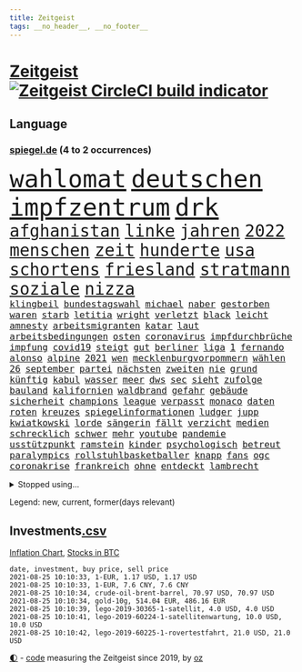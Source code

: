 ```yaml
---
title: Zeitgeist
tags: __no_header__, __no_footer__
---
```


# [Zeitgeist](https://oliz.io/zeitgeist/) [![Zeitgeist CircleCI build indicator](https://circleci.com/gh/ooz/zeitgeist.svg?style=shield)](https://circleci.com/gh/ooz/zeitgeist)

## Language

<h3><a href="https://www.spiegel.de" target="_blank">spiegel.de</a> (4 to 2 occurrences)</h3>
<p style="font-family:monospace">
<span style="font-size:32pt"><a href="news_links.html#wahlomat" class="new">wahlomat</a></span>
<span style="font-size:32pt"><a href="news_links.html#deutschen" class="current">deutschen</a></span>
<span style="font-size:32pt"><a href="news_links.html#impfzentrum" class="current">impfzentrum</a></span>
<span style="font-size:32pt"><a href="news_links.html#drk" class="new">drk</a></span>
<br>
<span style="font-size:22pt"><a href="news_links.html#afghanistan" class="current">afghanistan</a></span>
<span style="font-size:22pt"><a href="news_links.html#linke" class="current">linke</a></span>
<span style="font-size:22pt"><a href="news_links.html#jahren" class="current">jahren</a></span>
<span style="font-size:22pt"><a href="news_links.html#2022" class="current">2022</a></span>
<span style="font-size:22pt"><a href="news_links.html#menschen" class="current">menschen</a></span>
<span style="font-size:22pt"><a href="news_links.html#zeit" class="current">zeit</a></span>
<span style="font-size:22pt"><a href="news_links.html#hunderte" class="current">hunderte</a></span>
<span style="font-size:22pt"><a href="news_links.html#usa" class="current">usa</a></span>
<span style="font-size:22pt"><a href="news_links.html#schortens" class="new">schortens</a></span>
<span style="font-size:22pt"><a href="news_links.html#friesland" class="current">friesland</a></span>
<span style="font-size:22pt"><a href="news_links.html#stratmann" class="new">stratmann</a></span>
<span style="font-size:22pt"><a href="news_links.html#soziale" class="current">soziale</a></span>
<span style="font-size:22pt"><a href="news_links.html#nizza" class="new">nizza</a></span>
<br>
<span style="font-size:12pt"><a href="news_links.html#klingbeil" class="current">klingbeil</a></span>
<span style="font-size:12pt"><a href="news_links.html#bundestagswahl" class="current">bundestagswahl</a></span>
<span style="font-size:12pt"><a href="news_links.html#michael" class="current">michael</a></span>
<span style="font-size:12pt"><a href="news_links.html#naber" class="new">naber</a></span>
<span style="font-size:12pt"><a href="news_links.html#gestorben" class="current">gestorben</a></span>
<span style="font-size:12pt"><a href="news_links.html#waren" class="current">waren</a></span>
<span style="font-size:12pt"><a href="news_links.html#starb" class="current">starb</a></span>
<span style="font-size:12pt"><a href="news_links.html#letitia" class="new">letitia</a></span>
<span style="font-size:12pt"><a href="news_links.html#wright" class="new">wright</a></span>
<span style="font-size:12pt"><a href="news_links.html#verletzt" class="current">verletzt</a></span>
<span style="font-size:12pt"><a href="news_links.html#black" class="current">black</a></span>
<span style="font-size:12pt"><a href="news_links.html#leicht" class="current">leicht</a></span>
<span style="font-size:12pt"><a href="news_links.html#amnesty" class="current">amnesty</a></span>
<span style="font-size:12pt"><a href="news_links.html#arbeitsmigranten" class="new">arbeitsmigranten</a></span>
<span style="font-size:12pt"><a href="news_links.html#katar" class="current">katar</a></span>
<span style="font-size:12pt"><a href="news_links.html#laut" class="current">laut</a></span>
<span style="font-size:12pt"><a href="news_links.html#arbeitsbedingungen" class="current">arbeitsbedingungen</a></span>
<span style="font-size:12pt"><a href="news_links.html#osten" class="current">osten</a></span>
<span style="font-size:12pt"><a href="news_links.html#coronavirus" class="current">coronavirus</a></span>
<span style="font-size:12pt"><a href="news_links.html#impfdurchbrüche" class="current">impfdurchbrüche</a></span>
<span style="font-size:12pt"><a href="news_links.html#impfung" class="current">impfung</a></span>
<span style="font-size:12pt"><a href="news_links.html#covid19" class="current">covid19</a></span>
<span style="font-size:12pt"><a href="news_links.html#steigt" class="current">steigt</a></span>
<span style="font-size:12pt"><a href="news_links.html#gut" class="current">gut</a></span>
<span style="font-size:12pt"><a href="news_links.html#berliner" class="current">berliner</a></span>
<span style="font-size:12pt"><a href="news_links.html#liga" class="current">liga</a></span>
<span style="font-size:12pt"><a href="news_links.html#1" class="current">1</a></span>
<span style="font-size:12pt"><a href="news_links.html#fernando" class="new">fernando</a></span>
<span style="font-size:12pt"><a href="news_links.html#alonso" class="new">alonso</a></span>
<span style="font-size:12pt"><a href="news_links.html#alpine" class="new">alpine</a></span>
<span style="font-size:12pt"><a href="news_links.html#2021" class="current">2021</a></span>
<span style="font-size:12pt"><a href="news_links.html#wen" class="current">wen</a></span>
<span style="font-size:12pt"><a href="news_links.html#mecklenburgvorpommern" class="current">mecklenburgvorpommern</a></span>
<span style="font-size:12pt"><a href="news_links.html#wählen" class="current">wählen</a></span>
<span style="font-size:12pt"><a href="news_links.html#26" class="current">26</a></span>
<span style="font-size:12pt"><a href="news_links.html#september" class="current">september</a></span>
<span style="font-size:12pt"><a href="news_links.html#partei" class="current">partei</a></span>
<span style="font-size:12pt"><a href="news_links.html#nächsten" class="current">nächsten</a></span>
<span style="font-size:12pt"><a href="news_links.html#zweiten" class="current">zweiten</a></span>
<span style="font-size:12pt"><a href="news_links.html#nie" class="current">nie</a></span>
<span style="font-size:12pt"><a href="news_links.html#grund" class="current">grund</a></span>
<span style="font-size:12pt"><a href="news_links.html#künftig" class="current">künftig</a></span>
<span style="font-size:12pt"><a href="news_links.html#kabul" class="current">kabul</a></span>
<span style="font-size:12pt"><a href="news_links.html#wasser" class="current">wasser</a></span>
<span style="font-size:12pt"><a href="news_links.html#meer" class="current">meer</a></span>
<span style="font-size:12pt"><a href="news_links.html#dws" class="new">dws</a></span>
<span style="font-size:12pt"><a href="news_links.html#sec" class="new">sec</a></span>
<span style="font-size:12pt"><a href="news_links.html#sieht" class="current">sieht</a></span>
<span style="font-size:12pt"><a href="news_links.html#zufolge" class="current">zufolge</a></span>
<span style="font-size:12pt"><a href="news_links.html#bauland" class="new">bauland</a></span>
<span style="font-size:12pt"><a href="news_links.html#kalifornien" class="current">kalifornien</a></span>
<span style="font-size:12pt"><a href="news_links.html#waldbrand" class="current">waldbrand</a></span>
<span style="font-size:12pt"><a href="news_links.html#gefahr" class="current">gefahr</a></span>
<span style="font-size:12pt"><a href="news_links.html#gebäude" class="current">gebäude</a></span>
<span style="font-size:12pt"><a href="news_links.html#sicherheit" class="current">sicherheit</a></span>
<span style="font-size:12pt"><a href="news_links.html#champions" class="current">champions</a></span>
<span style="font-size:12pt"><a href="news_links.html#league" class="current">league</a></span>
<span style="font-size:12pt"><a href="news_links.html#verpasst" class="current">verpasst</a></span>
<span style="font-size:12pt"><a href="news_links.html#monaco" class="current">monaco</a></span>
<span style="font-size:12pt"><a href="news_links.html#daten" class="current">daten</a></span>
<span style="font-size:12pt"><a href="news_links.html#roten" class="current">roten</a></span>
<span style="font-size:12pt"><a href="news_links.html#kreuzes" class="new">kreuzes</a></span>
<span style="font-size:12pt"><a href="news_links.html#spiegelinformationen" class="current">spiegelinformationen</a></span>
<span style="font-size:12pt"><a href="news_links.html#ludger" class="new">ludger</a></span>
<span style="font-size:12pt"><a href="news_links.html#jupp" class="new">jupp</a></span>
<span style="font-size:12pt"><a href="news_links.html#kwiatkowski" class="new">kwiatkowski</a></span>
<span style="font-size:12pt"><a href="news_links.html#lorde" class="new">lorde</a></span>
<span style="font-size:12pt"><a href="news_links.html#sängerin" class="current">sängerin</a></span>
<span style="font-size:12pt"><a href="news_links.html#fällt" class="current">fällt</a></span>
<span style="font-size:12pt"><a href="news_links.html#verzicht" class="current">verzicht</a></span>
<span style="font-size:12pt"><a href="news_links.html#medien" class="current">medien</a></span>
<span style="font-size:12pt"><a href="news_links.html#schrecklich" class="current">schrecklich</a></span>
<span style="font-size:12pt"><a href="news_links.html#schwer" class="current">schwer</a></span>
<span style="font-size:12pt"><a href="news_links.html#mehr" class="current">mehr</a></span>
<span style="font-size:12pt"><a href="news_links.html#youtube" class="current">youtube</a></span>
<span style="font-size:12pt"><a href="news_links.html#pandemie" class="current">pandemie</a></span>
<span style="font-size:12pt"><a href="news_links.html#usstützpunkt" class="current">usstützpunkt</a></span>
<span style="font-size:12pt"><a href="news_links.html#ramstein" class="new">ramstein</a></span>
<span style="font-size:12pt"><a href="news_links.html#kinder" class="current">kinder</a></span>
<span style="font-size:12pt"><a href="news_links.html#psychologisch" class="new">psychologisch</a></span>
<span style="font-size:12pt"><a href="news_links.html#betreut" class="new">betreut</a></span>
<span style="font-size:12pt"><a href="news_links.html#paralympics" class="current">paralympics</a></span>
<span style="font-size:12pt"><a href="news_links.html#rollstuhlbasketballer" class="new">rollstuhlbasketballer</a></span>
<span style="font-size:12pt"><a href="news_links.html#knapp" class="current">knapp</a></span>
<span style="font-size:12pt"><a href="news_links.html#fans" class="current">fans</a></span>
<span style="font-size:12pt"><a href="news_links.html#ogc" class="new">ogc</a></span>
<span style="font-size:12pt"><a href="news_links.html#coronakrise" class="current">coronakrise</a></span>
<span style="font-size:12pt"><a href="news_links.html#frankreich" class="current">frankreich</a></span>
<span style="font-size:12pt"><a href="news_links.html#ohne" class="current">ohne</a></span>
<span style="font-size:12pt"><a href="news_links.html#entdeckt" class="current">entdeckt</a></span>
<span style="font-size:12pt"><a href="news_links.html#lambrecht" class="current">lambrecht</a></span>
</p>
<details>
<summary>Stopped using...</summary>
<p class="former" style="font-size:12pt">
atlanta(308) spielten(308) bewerber(307) empfehlungen(307) filialen(307) haare(307) philippinen(307) putsch(307) rad(307) rest(307) ruhe(307) unternehmer(307) widerspricht(307) unruhen(306) verhängte(306) wald(306) zuge(306) 39(305) coronatote(305) day(305) digitalisierung(305) entlässt(305) eröffnet(305) gekürt(305) kurzarbeitergeld(305) leeren(305) posten(305) schickte(305) street(305) verbindungen(305) atmosphäre(304) autor(304) beeinflussen(304) besorgt(304) dutzenden(304) eingegangen(304) ernsthaften(304) uiguren(304) vielfalt(304) xi(304) bemühungen(303) diskriminiert(303) führende(303) gekostet(303) gesagt(303) influencerin(303) köchin(303) lesen(303) lewandowski(303) lugert(303) recep(303) stimmte(303) tayyip(303) verena(303) verärgert(303) you(303) zweifeln(303) zweifelt(303) bewegung(302) christopher(302) geschrieben(302) h(302) hinweisen(302) jung(302) kriminellen(302) nachhaltig(302) premiere(302) sächsischen(302) umdenken(302) unserer(302) west(302) zeiten(302) überzeugen(302) 110(301) abgelöst(301) amsterdam(301) ausgenutzt(301) bittere(301) dahin(301) einstigen(301) emotionalen(301) eric(301) geplatzt(301) halle(301) kräftig(301) medizin(301) post(301) schiedsrichter(301) software(301) todesfälle(301) unosicherheitsrat(301) alkohol(300) ausfallen(300) beschluss(300) besetzt(300) coronaquarantäne(300) dauer(300) finanzaufsicht(300) lebenslange(300) manchmal(300) rapper(300) schadet(300) spielraum(300) teilnehmen(300) witz(300) zahlreicher(300) ärgert(300) arbeitgeber(299) bahnhof(299) belgien(299) demonstration(299) deswegen(299) einführen(299) eskalieren(299) fauci(299) kandidatin(299) lautet(299) literatur(299) mysteriöse(299) philip(299) rechtliche(299) solingen(299) spektakel(299) studierenden(299) trainieren(299) verwirrung(299) williams(299) zählt(299) asiatischen(298) begrenzen(298) dezember(298) galten(298) hebt(298) hotspots(298) parteitag(298) plädiert(298) regierungen(298) respekt(298) silicon(298) ultimatum(298) unabhängigkeit(298) verpassen(298) woher(298) überschattet(298) ablauf(297) abtreten(297) betreiber(297) coronahilfen(297) glimpflich(297) höchststand(297) neustart(297) persönlichen(297) schildert(297) schritte(297) verteidigung(297) ausfall(296) beispielen(296) benennen(296) bundesstaat(296) debattiert(296) dementiert(296) emmanuel(296) endete(296) first(296) fließt(296) infizierten(296) macron(296) priester(296) umstritten(296) ungarns(296) untersuchen(296) usamerikaner(296) arizona(295) behinderung(295) freigestellt(295) gesunden(295) hungerstreik(295) medienbericht(295) plätze(295) sexismus(295) steuer(295) vergleicht(295) wettlauf(295) wälder(295) einziehen(294) europäischer(294) gemeinsamen(294) hubertus(294) monatelangen(294) tauchen(294) umsetzen(294) unten(294) wirtschaftsministerium(294) 130(293) dubai(293) erfurter(293) gefängnisstrafe(293) gigantische(293) hauses(293) herrschen(293) härter(293) ministerpräsidentin(293) psychologe(293) rutschen(293) schauen(293) schöne(293) verbände(293) ägypten(293) abschaffen(292) coach(292) entwickeln(292) f(292) moderator(292) zulassen(292) österreicher(292) atem(291) fernen(291) kanzleramtschef(291) mörder(291) nahezu(291) unfreiwillig(291) verfehlt(291) versorgen(291) clemens(290) dfbelf(290) fake(290) gemein(290) großbritanniens(290) inszeniert(290) jimmy(290) manipulierte(290) mitnehmen(290) nase(290) salzburg(290) tür(290) verpflichtung(290) versuche(290) aktiv(289) ergibt(289) erschienen(289) format(289) gesetze(289) lücke(289) organisatoren(289) restaurant(289) torhüter(289) bürgermeisterin(288) gestritten(288) pipeline(288) rechtsaußen(288) verwüstungen(288) zahlte(288) zurücktreten(288) erkrankung(287) finanzieren(287) forum(287) kommende(287) verläufen(287) 61(286) 94(286) demokratischen(286) drohe(286) erfolgreichsten(286) haftstrafen(286) krawallen(286) vorsprung(286) diebstahl(285) historischer(285) image(285) immunität(285) legendäre(284) praktisch(284) wahren(284) zugelassenen(284) emails(283) erdrutsch(283) garten(283) springen(283) status(283) handel(282) kaiser(282) kunstwerk(282) loch(282) spielplan(282) ungleich(282) voraussetzungen(282) ausgangssperren(281) außenministerium(281) limit(281) ständig(281) verstanden(281) wach(281) bevorstehen(280) eroberte(280) golden(280) monats(280) präsenzunterricht(280) unregelmäßigkeiten(280) beauftragt(279) fragte(279) moschee(279) rettete(279) rundfunk(279) thüringens(279) wirtschaftswachstum(279) behalten(278) telefon(278) vermissen(278) zuständig(278) älter(278) bezahlung(277) boykott(277) bruce(277) hackerangriff(277) nachbar(277) bisherigen(276) brasilianische(276) budapest(276) festival(276) kassierte(276) katholischen(276) marx(276) schrecken(276) ute(276) abstieg(275) apps(275) beitrag(275) bester(275) digital(275) erinnerung(275) projekte(275) bier(274) fertig(274) jubeln(274) landwirtschaft(274) retter(274) spaltung(274) startete(274) psychisch(273) rasen(273) stimmten(273) verträge(273) wirksamkeit(273) albtraum(272) fehlende(272) heutigen(272) händler(272) mobilfunknetz(272) verfassungsgericht(272) widmet(272) drin(271) klassische(271) ruanda(271) bundesamts(270) exberater(270) betrogen(269) enorme(269) maradona(269) erstochen(268) niedrig(268) frontex(267) jordan(267) versorgung(267) weile(267) ämter(267) fähigkeiten(265) onlineplattformen(265) türen(265) cas(264) ertrunken(264) missachtung(264) gläubige(263) rodrigo(263) senioren(263) tuchel(262) herum(261) vorläufig(261) beendete(260) fluss(260) königreich(260) diesjährigen(259) küche(259) zurecht(259) biontechimpfstoff(258) gerieten(258) onlinehändler(258) wechselunterricht(258) palmer(257) verzögerungen(257) vorschriften(257) schwarzes(256) björn(255) härte(255) anderswo(253) ausgaben(253) startup(253) gelogen(252) schieben(252) erlaubte(251) lopez(251) topspiel(251) ussängerin(251) nächstes(250) ausgetragen(249) beworben(249) farbe(249) tina(248) überlastet(248) elektromobilität(247) kenia(246) lockern(246) reisebeschränkungen(246) berufswahl(245) kehrtwende(245) lauern(245) niedrigen(245) weltmeisterschaft(245) zufällig(245) drohung(244) höcke(244) zoom(244) prozessbeginn(243) rakete(243) indiana(242) randalierer(242) delegierten(241) fotografieren(241) mitstreiter(241) größe(240) begleiter(239) taxifahrer(239) trugen(239) berufsaussichten(238) gala(238) bundespräsidenten(237) erzieher(237) freiheiten(237) mehren(237) geste(236) dreyer(235) malu(235) rheinlandpfälzische(235) 1971(234) tobias(233) bundeskabinett(231) brutalen(229) milliardäre(228) mount(228) transgender(228) badenwürttembergischen(226) rüstet(225) behindert(223) coronabedingungen(223) kursiert(222) wahlprogramm(220) würzburg(219) sportgerichtshof(218) legenden(216) ältesten(215) 450(214) abgrund(214) euland(214) prominenten(213) saisonende(212) moralische(211) pink(210) trümmer(209) flieger(208) rechtsbruch(207) anfragen(206) geräusche(206) entgehen(205) schlaf(205) fußballspiele(203) beigelegt(202) knappen(201) riskanten(201) arbeitsgericht(200) beatrix(200) brad(199) jakob(199) niederländer(199) schulabschluss(199) ausbeutung(198) rasche(198) ag(197) infos(197) iv(197) deine(196) anna(195) kollegin(195) milliardär(195) schwacher(195) branson(193) blaue(192) burg(192) chloé(192) zhao(192) tübinger(191) championship(189) verschollen(189) volles(189) stapeln(188) dokumentieren(187) speziellen(187) eugrenzschutzagentur(186) jenen(186) radsportler(186) 00(185) vereinbarung(184) palast(183) unwahrscheinlich(183) verweisen(182) schuljahr(181) völkermord(181) heutige(179) schatz(179) stromnetz(178) fahrten(177) taucher(177) gartenkolumne(176) hunden(176) pitt(176) neonazis(175) oscar(174) etappe(173) regierungsbildung(173) rudert(173) jubelt(172) rechtmäßig(172) 242(171) apokalypse(170) flüsse(170) trinkt(170) euskirchen(168) flächendeckende(167) geiselnahme(167) v(167) california(165) fußballspieler(165) unionsabgeordnete(164) japanerin(163) überzeugung(163) königs(162) hochrechnungen(160) unzureichend(160) bestellte(159) bischof(159) jersey(159) wunden(159) ehrliche(158) gleicher(158) graben(156) kanye(156) notstand(156) carlos(155) elite(155) gegnerin(154) rausch(154) dates(152) längerem(152) aufgenommenes(151) entschuldigte(151) internetriesen(151) natotruppen(151) unternimmt(151) übernahm(151) goldene(150) abbringen(149) todesursache(149) duterte(148) fußballerinnen(148) export(147) usrapper(145) ausländischen(144) gebühren(144) marokkanischen(144) rum(144) verhältnissen(143) gebildet(140) angeht(139) eingeschlagen(139) ghosn(139) kuchen(139) tübingen(139) bauarbeiter(138) henning(136) doppelte(135) kündigungen(135) beatmungsgeräte(134) beileid(134) free(134) spitzenkandidaten(134) exklusive(133) platzte(132) anzutreten(131) ausfahrt(131) fraktionen(131) mechanismus(130) verglich(130) steffi(129) halbinsel(127) leichtathletikverband(127) testergebnisse(127) misstrauensvotum(125) belgische(124) kleinflugzeugs(124) zahlungsmittel(124) werteunion(122) äthiopische(121) entfernten(120) kolonialismus(119) bumerang(118) proben(118) miriam(116) joseph(114) 2026(113) nachhaltigkeit(113) professionellen(113) radfahren(113) samoa(113) erdoğans(112) redbullpilot(111) bewältigt(110) heldin(109) louvre(109) rügt(109) formuliert(108) mindeststeuer(106) flexibilität(105) ulrike(105) echo(104) graue(104) spekulation(104) superreichen(104) überraschungssieger(104) wettbewerbsvorteil(103) zidane(103) zinédine(103) zunichte(102) cannes(101) kuh(100) bassist(99) bestreiten(99) invasion(99) chilenische(98) filmfestspiele(98) konkurrent(98) überflutetem(98) wintersport(97) ire(96) turnierbeginn(96) einheiten(94) naturschutzbund(93) zielen(93) zündete(93) verstappens(92) peloton(91) steuerreform(91) zusehends(91) entertainer(90) menschenrechtsverstöße(90) oktoberfest(90) veraltet(90) annette(89) bedeute(89) faris(89) hetze(89) passé(89) personalvorstand(89) selbstverständlich(89) verrat(89) achtung(88) ansprüche(88) bundeskartellamt(88) tragschrauber(88) wettkämpfen(88) cars(87) güterzug(87) kannten(87) raketenbeschuss(87) freistellen(86) parade(86) skateboarden(86) vize(86) cummings(85) übergriff(85) ablösen(84) geländer(84) kompliment(84) richteten(84) getroffene(83) jahrelanger(83) matchball(83) niederländerin(83) pornografie(83) stürmerin(83) tresor(83) arbeitern(82) clubs(82) missbrauche(82) reinhard(82) action(81) busfahrer(81) charlotte(81) frustrierten(81) geburtstagsfoto(81) unbezahlt(81) verschrien(81) übergoss(81) defektes(80) emanuel(80) gaffer(80) startupgründer(80) 235(79) ambitioniertere(79) eingebüßt(79) lohnniveau(79) stürzten(79) deuten(78) einfallen(78) eskalierten(78) trüben(78) beibehalten(77) buchmann(77) kreise(77) schwerste(77) staatstrojaner(77) breitbandausbau(76) coronatief(76) höckes(76) riskierte(76) struktur(76) change(75) strafverfolgung(75) uraltrekord(75) fed(74) regierungsangaben(74) sahen(74) schämen(74) unbemerkt(74) welpenhandel(74) überdauert(74) berücksichtigt(73) homophoben(73) speicher(73) stadtschloss(73) 1990(72) aufgeteilt(72) lacher(72) talkshow(72) zentralrat(72) dicker(71) mitregieren(71) wilfried(71) zustande(71) aussichtslos(70) beschrieben(70) gezählt(70) knackte(70) lateinamerikas(70) lindners(70) luisa(70) neubauer(70) pilotinnen(70) sicherheitsgründen(70) tierart(70) bereichern(69) institutionen(69) kletterten(69) prügelattacke(69) bezeichnung(68) enttäuschungen(68) erbgut(68) journalistenverband(68) wumms(68) zusammenschluss(68) meilenstein(67) turner(67) unweigerlich(67) würfel(67) abzusehen(66) hochumstritten(66) marokkanische(66) ruinen(66) ungemach(66) kindergarten(65) mrnaimpfstoff(65) rutschten(65) vehikel(65) überschüttet(65) abschiebung(64) auftaktspiel(64) felix(64) gekrönt(64) herrliche(64) lehrerverband(64) showbühne(64) benachteiligt(63) energieagentur(63) entwischt(63) humboldt(63) kulturtipps(63) topsprinter(63) umstellen(63) verschwörungsmythen(63) ausstellen(62) deutschkolumne(62) julius(62) lehren(62) maskentragen(62) oregon(62) stärkeren(62) wog(62) glyphosat(61) landtags(61) mulmiges(61) neapel(61) panzers(61) ureinwohnern(61) fiame(60) parlamentsgebäude(60) verriegelte(60) 170(59) festgenommenen(59) kapern(59) kuntz(59) listenplatz(59) notlandung(59) unteren(59) usrichter(59) spitzen(58) 23jährige(57) ausgeben(57) ausnutzen(57) erneutem(57) leclerc(57) majorsieger(57) populärsten(57) reinhold(57) sudan(57) beigeschmack(56) extremsportler(56) finger(56) mühelos(56) berchtesgaden(55) darstellung(55) koreanischen(55) künstlerische(55) terroranschlägen(55) videospiel(55) belgischen(54) fehlers(54) klassenräume(54) medienboykott(54) morgenstunden(54) bundesrichter(53) csd(53) hallein(53) tvübertragung(53) unlauter(53) a61(52) erhalt(52) getreten(52) weigerte(52) bitcoinrechner(51) eurozone(51) galaxien(51) 27jährige(50) abhalten(50) autoschlüssel(50) kohlschreiber(50) ryanair(50) bürgern(49) gesichtserkennung(49) haderte(49) hochrechnung(49) konzepte(49) mythos(49) vollgelaufene(49) wahllokale(49) wassermassen(49) überschwemmte(49) ai(48) allgegenwärtig(48) clearview(48) echt(48) exporteur(48) gescheiterten(48) landesvater(48) lara(48) mangelware(48) misstrauensantrag(48) politikwissenschaftlerin(48) 53jährige(47) 77jährige(47) boltenhagen(47) professionelle(47) symbolträchtigen(47) topstars(47) vorhersehbaren(47) bundespressekonferenz(46) identifizieren(46) jon(46) unheil(46) vorgezogene(46) bucht(45) mitspielen(45) sammelt(45) urlaubszeit(45) aktueller(44) ezb(44) familienunternehmen(44) fern(44) lena(44) phoenix(44) renteneintritt(44) suns(44) wahlsieger(44) altersrekord(43) anfängen(43) bestseller(43) ertrinken(43) falschmeldungen(43) gerichtet(43) impfausweis(43) knöpft(43) luxushotel(43) peters(43) pizza(43) staatschefs(43) traditionelle(43) unklaren(43) ausrücken(42) ferieninsel(42) kroatien(42) landwirtschaftsministerin(42) psychiatrischer(42) schied(42) vodafone(42) abgeordnetengesetz(41) größtenteils(41) kalifornischen(41) ohrfeige(41) reguliert(41) steueroasen(41) topfavoriten(41) meilen(40) 03(39) absurde(39) drohenden(39) fehmarn(39) gebäck(39) kündigten(39) sommerhitze(39) versichert(39) vorerkrankungen(39) freute(38) klicks(38) pflegeheim(38) reine(38) vereitelt(38) berchtesgadener(37) gründet(37) pirouetten(37) beeinflussung(36) but(36) danny(36) drückten(36) erlag(36) ohnehin(36) prophezeit(36) slalomkanuten(36) bitcoinkurs(35) bolsonaros(35) coronaimpfnachweis(35) fraß(35) gewaltigen(35) sangen(35) abschiedsgeschenk(34) badeunfällen(34) hildesheim(34) schlichten(34) verurteilter(34) vorbereitungen(34) pornhub(33) raumschiff(33) rissen(33) astronomen(32) auflösung(32) riskante(32) schreie(32) verfassungsschutzes(32) visa(32) zugelegt(32) 72(31) heutiger(31) pornoportal(31) rentenalter(31) spitzenpolitiker(31) abbekommen(30) churchill(30) damalige(30) gleise(30) uganda(30) winston(30) akademie(29) angesehen(29) bejubeln(29) hubble(29) unwetterpotenzial(29) verlassene(29) günstige(28) lgbtqgesetz(28) rekordhitze(28) verschont(28) verteidigungsminister(28) übertraf(28) ansteckende(27) benzinern(27) kabinettsmitglieder(27) sklaverei(27) 60000(26) afghanistanmission(26) dwd(26) geldwäsche(26) gewandelt(26) hilfsmittel(26) maastricht(26) raumfahrtprogramm(26) stufen(26) sätze(26) überflutete(26) langfristigen(25) verrückt(25) heftigem(24) intendant(24) interpretiert(24) süddeutschland(24) verwandte(24) destabilisieren(23) irreführung(23) softwareproblem(23) verwenden(23) wmspitzenreiter(23) abschauen(22) düsterer(22) frustriert(22) gorillas(22) nachholen(22) tibet(22) vorgeschriebenen(22) anhaltspunkte(21) beinhaltet(21) co2emissionen(21) deltawelle(21) filmfestspielen(21) spiegelkulturtipps(21) springsteen(21) tagessieg(21) uswestküste(21) wahlprogramme(21) brücken(20) haie(20) kruse(20) pianist(20) spezies(20) technisches(20) vermiest(20) abdirahman(19) bundeswehrhelfern(19) dauerte(19) nbafinals(19) notwendige(19) videokonferenzanbieter(19) wohlleben(19) zumeist(19) erlangen(18) gezittert(18) tadej(18) bafin(17) bedient(17) durchzulassen(17) georgien(17) olympiaauswahl(17) rockband(17) sang(17) sperrung(17) strafbefehle(17) unkrautvernichtungsmittel(17) aufruhr(16) bucks(16) c(16) dienstleister(16) erklimmt(16) freue(16) milwaukee(16) unwetterschäden(16) zauber(16) austragungsort(15) ballon(15) brisbane(15) entlastungen(15) hackerangriffe(15) pogačar(15) raumfahrtprogramms(15) zweijähriger(15) bär(14) g20staaten(14) kriminalpolizei(14) kriminalreporter(14) wdr(14) amsterdamer(13) anstalt(13) bakterien(13) blind(13) fußballsaison(13) jährlichen(13) niedersachen(13) transfermeldungen(13) zwischendurch(13) übelkeit(13) bam(12) claude(12) deich(12) fieber(12) gesundheitsbehörde(12) kosovo(12) schadensbegrenzung(12) waggon(12) zweijährige(12) 77(11) aert(11) bewies(11) dreimalige(11) python(11) rekordtemperaturen(11) reste(11) schwiegereltern(11) tagt(11) wout(11)
</p>
</details>
<p>Legend: <span class="new">new</span>, <span class="current">current</span>, <span class="former">former(days relevant)</span></p>

## Investments[.csv](investments.csv)

[Inflation Chart](https://inflationchart.com),
[Stocks in BTC](https://stonksinbtc.xyz/)

```
date, investment, buy price, sell price
2021-08-25 10:10:33, 1-EUR, 1.17 USD, 1.17 USD
2021-08-25 10:10:33, 1-EUR, 7.6 CNY, 7.6 CNY
2021-08-25 10:10:34, crude-oil-brent-barrel, 70.97 USD, 70.97 USD
2021-08-25 10:10:34, gold-10g, 514.04 EUR, 486.16 EUR
2021-08-25 10:10:39, lego-2019-30365-1-satellit, 4.0 USD, 4.0 USD
2021-08-25 10:10:41, lego-2019-60224-1-satellitenwartung, 10.0 USD, 10.0 USD
2021-08-25 10:10:42, lego-2019-60225-1-rovertestfahrt, 21.0 USD, 21.0 USD
```

<footer>
<a href="javascript:toggleTheme()" class="nav">🌓</a>
- <a href="https://github.com/ooz/zeitgeist">code</a> measuring the Zeitgeist since 2019, by <a href="https://oliz.io">oz</a>
</footer>
